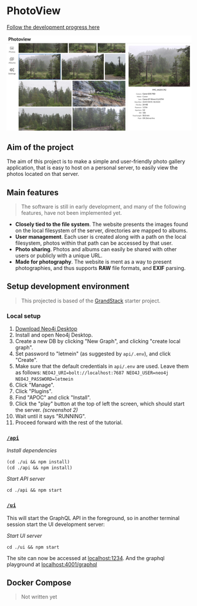 # PhotoView

[Follow the development progress here](https://www.notion.so/e8a95059eaa74fd7b8b69f8c949c9d08?v=c999e954941b43f4bf5fcec8451a789a)

![screenshot](/screenshot.png)

## Aim of the project

The aim of this project is to make a simple and user-friendly photo gallery application,
that is easy to host on a personal server, to easily view the photos located on that server.

## Main features
> The software is still in early development, and many of the following features, have not been implemented yet.

- **Closely tied to the file system**. The website presents the images found on the local filesystem of the server, directories are mapped to albums.
- **User management**. Each user is created along with a path on the local filesystem, photos within that path can be accessed by that user.
- **Photo sharing**. Photos and albums can easily be shared with other users or publicly with a unique URL.
- **Made for photography**. The website is ment as a way to present photographies, and thus supports **RAW** file formats, and **EXIF** parsing.

## Setup development environment
> This projected is based of the [GrandStack](https://grandstack.io/) starter project.

### Local setup
1. [Download Neo4j Desktop](https://neo4j.com/download/)
2. Install and open Neo4j Desktop.
3. Create a new DB by clicking "New Graph", and clicking "create local graph".
4. Set password to "letmein" (as suggested by `api/.env`), and click "Create".
5. Make sure that the default credentials in `api/.env` are used. Leave them as follows: `NEO4J_URI=bolt://localhost:7687 NEO4J_USER=neo4j NEO4J_PASSWORD=letmein`
6.  Click "Manage".
7. Click "Plugins".
8. Find "APOC" and click "Install".
9. Click the "play" button at the top of left the screen, which should start the server. _(screenshot 2)_
10. Wait until it says "RUNNING".
11. Proceed forward with the rest of the tutorial.

### [`/api`](./api)

*Install dependencies*

```
(cd ./ui && npm install)
(cd ./api && npm install)
```

*Start API server*
```
cd ./api && npm start
```

### [`/ui`](./ui)

This will start the GraphQL API in the foreground, so in another terminal session start the UI development server:

*Start UI server*
```
cd ./ui && npm start
```

The site can now be accessed at [localhost:1234](http://localhost:1234).
And the graphql playground at [localhost:4001/graphql](http://localhost:4001/graphql)

## Docker Compose

> Not written yet